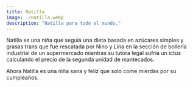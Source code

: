 ```yaml
---
title: Natilla
image: ./natilla.webp
description: "Natilla para todo el mundo."
---
```


Natilla es una niña que seguía una dieta basada en azúcares simples y grasas trans que fue rescatada por Nino y Lina en la sección de bollería industrial de un supermercado mientras su tutora legal sufría un ictus calculando el precio de la segunda unidad de mantecados.

Ahora Natilla es una niña sana y feliz que solo come mierdas por su cumpleaños.
